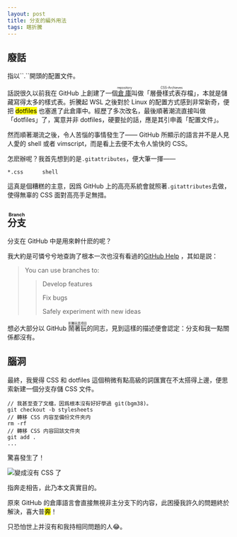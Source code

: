 ```yaml
---
layout: post
title: 分支的編外用法
tags: 瞎折騰
---
```

## 廢話
<p class="aside">指以``.``開頭的配置文件。</p>

話説很久以前我在 GitHub 上創建了一個[<ruby>倉庫<rp>（</rp><rt>repository</rt><rp>）</rp></ruby>](https://github.com/inchei/dotfiles)叫做「<ruby>層曡樣式表存檔<rp>（</rp><rt>CSS-Archieves</rt><rp>）</rp></ruby>」，本就是儲藏寫得太多的樣式表。折騰起 WSL 之後對於 Linux 的配置方式感到非常新奇，便把 <mark>dotfiles</mark> 也塞進了此倉庫中。經歷了多次改名，最後順著潮流直接叫做「dotfiles」了，寓意并非 dotfiles，硬要扯的話，應是其引申義「配置文件」。

然而順著潮流之後，令人苦惱的事情發生了—— GitHub 所顯示的語言并不是人見人愛的 shell 或者 vimscript，而是看上去便不太令人愉快的 CSS。

怎麽辦呢？我首先想到的是``.gitattributes``，便大筆一揮——

```
*.css      shell
```

這真是個糟糕的主意，因爲 GitHub 上的高亮系統會就照著``.gitattributes``去做，使得無辜的 CSS 面對高亮手足無措。

## <ruby>分支<rp>（</rp><rt>Branch</rt><rp>）</rp></ruby>
分支在 GitHub 中是用來幹什麽的呢？

我大約是可憐兮兮地查詢了根本一次也沒有看過的[GitHub Help](https://help.github.com/articles/about-branches/) ，其如是説：

> You can use branches to:
>> Develop features
>>
>> Fix bugs
>>
>> Safely experiment with new ideas

想必大部分以 GitHub <ruby>鬧著玩<rp>（</rp><rt>折騰玩具項目</rt><rp>）</rp></ruby>的同志，見到這樣的描述便會認定：分支和我一點關係都沒有。

## 腦洞
最終，我覺得 CSS 和 dotfiles 這個稍微有點高級的詞匯實在不太搭得上邊，便思索新建一個分支存儲 CSS 文件。

```shell
// 我甚至查了文檔，因爲根本沒有好好學過 git(bgm38)。
git checkout -b stylesheets
// 轉移 CSS 内容至備份文件夾内
rm -rf
// 轉移 CSS 内容回該文件夾
git add .
...
```

驚喜發生了！

![變成沒有 CSS 了](https://i.loli.net/2018/09/02/5b8bd2ce5e5ee.png)

<p class="aside">指奔走相告，此乃本文真實目的。</p>

原來 GitHub 的倉庫語言會直接無視非主分支下的内容，此困擾我許久的問題終於解決，喜大普<mark>奔</mark>！

只恐怕世上并沒有和我持相同問題的人😂。